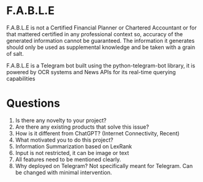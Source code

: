 # F.A.B.L.E
F.A.B.L.E is not a Certified Financial Planner or Chartered Accountant or for that mattered certified in any professional context so, accuracy of the generated information cannot be guaranteed. The information it generates should only be used as supplemental knowledge and be taken with a grain of salt.

F.A.B.L.E is a Telegram bot built using the python-telegram-bot library, it is powered by OCR systems and News APIs for its real-time querying capabilities

# Questions
1. Is there any novelty to your project?
2. Are there any existing products that solve this issue?
3. How is it different from ChatGPT? (Internet Connectivity, Recent)
4. What motivated you to do this project?
5. Information Summarization based on LexRank
6. Input is not restricted, it can be image or text
7. All features need to be mentioned clearly.
8. Why deployed on Telegram? Not specifically meant for Telegram. Can be changed with minimal intervention.